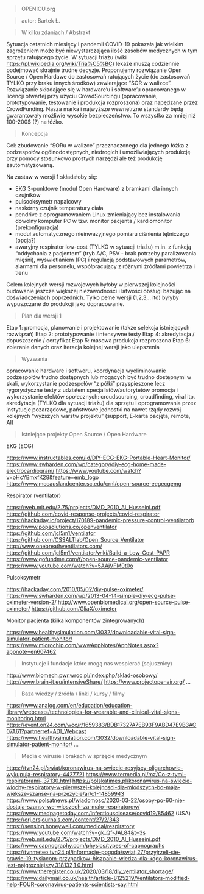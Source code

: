 > OPENICU.org

> autor: Bartek Ł.

> W kilku zdaniach / Abstrakt

Sytuacja ostatnich miesięcy i pandemii COVID-19 pokazała jak wielkim zagrożeniem może być niewystarczająca ilość zasobów medycznych w tym sprzętu ratującego życie. W sytuacji triażu (wiki https://pl.wikipedia.org/wiki/Tria%C5%BC) lekaże muszą codziennie podejmować skrajnie trudne decyzje. Proponujemy rozwiązanie Open Source / Open Hardawe do zastosowań ratujących życie (do zastosowań TYLKO przy braku innych środków) zawierające “SOR w walizce”. Rozwiązanie składające się w hardware’u i software’u opracowanego w licencji otwartej przy użyciu CrowdSourcingu (opracowanie, prototypowanie, testowanie i produkcja rozproszona) oraz napędzane przez CrowdFunding. Nasza marka i najwyższe wewnętrzne standardy będą gwarantowały możliwie wysokie bezpieczeństwo. To wszystko za mniej niż 100-200$ (?) na łóżko. 


> Koncepcja 

Cel: zbudowanie “SORu w walizce” przeznaczonego dla jednego łóżka z podzespołów ogólnodostępnych, niedrogich i umożliwiających produkcję przy pomocy stosunkowo prostych narzędzi ale też produkcję zautomatyzowaną.

Na zastaw w wersji 1 składałoby się:
- EKG 3-punktowe (moduł Open Hardware) z bramkami dla innych czujników
- pulsooksymetr napalcowy
- naskórny czujnik temperatury ciała
- pendrive z oprogramowaniem Linux zmieniający bez instalowania dowolny komputer PC w tzw. monitor pacjenta / kardiomonitor (prekonfiguracja)
- moduł automatycznego nieinwazyjnego pomiaru ciśnienia tętniczego (opcja?)
- awaryjny respirator low-cost (TYLKO w sytuacji triażu) m.in. z funkcją “oddychania z pacjentem” (tryb A/C, PSV - brak potrzeby paraliżowania mięśni), wyświetlaniem (PC) i regulacją podstawowych parametrów, alarmami dla personelu, współpracujący z różnymi źródłami powietrza i tlenu

Celem kolejnych wersji rozwojowych byłoby w pierwszej kolejności budowanie jeszcze większej niezawodności i łatwości obsługi bazując na doświadczeniach poprzednich. Tylko pełne wersji (1,2,3,.. itd) byłyby wypuszczane do produkcji jako dopracowanie.

> Plan dla wersji 1 

Etap 1: promocja, planowanie i projektowanie (także selekcja istniejących rozwiązań)
Etap 2: prototypowanie i intensywne testy 
Etap 4: akredytacja / dopuszczenie / certyfikat
Etap 5: masowa produkcja rozproszona 
Etap 6: zbieranie danych oraz iteracja kolejnej wersji jako ulepszenia


> Wyzwania 

opracowanie hardware i softweru, koordynacja
wyeliminowanie podzespołów trudno dostępnych lub mogących być trudno dostępnymi w skali, wykorzystanie podzespołów “z półki”
przyspieszone lecz rygorystyczne testy z udziałem specjalistów/autorytetów
promocja i wykorzystanie efektów społecznych: croudsourcing, croudfinding, viral itp.
akredytacja (TYLKO dla sytuacji triażu) dla sprzętu i oprogramowania przez instytucje pozarządowe, państwowe jednostki na nawet rządy
rozwój kolejnych “wyższych warstw projektu” (support, E-karta pacjęta, remote, AI)


> Istniejące projekty Open Source / Open Hardware

EKG (ECG)

https://www.instructables.com/id/DIY-ECG-EKG-Portable-Heart-Monitor/
https://www.swharden.com/wp/category/diy-ecg-home-made-electrocardiogram/
https://www.youtube.com/watch?v=oHcYBmxfK28&feature=emb_logo
https://www.mccauslandcenter.sc.edu/crnl/open-source-eegecgemg

Respirator (ventilator)

https://web.mit.edu/2.75/projects/DMD_2010_Al_Husseini.pdf
https://github.com/covid-response-projects/covid-respirator
https://hackaday.io/project/170189-pandemic-pressure-control-ventilatorb
https://www.popsolutions.co/openventilator
https://github.com/jcl5m1/ventilator
https://github.com/CSSALTlab/Open_Source_Ventilator
http://www.onebreathventilators.com/
https://github.com/jcl5m1/ventilator/wiki/Build-a-Low-Cost-PAPR
https://www.gofundme.com/f/open-source-pandemic-ventilator
https://www.youtube.com/watch?v=5AAjVFM0t0o

Pulsoksymetr

https://hackaday.com/2010/05/02/diy-pulse-oximeter/
https://www.swharden.com/wp/2013-04-14-simple-diy-ecg-pulse-oximeter-version-2/
http://www.openbiomedical.org/open-source-pulse-oximeter/
https://github.com/GliaX/oximeter

Monitor pacjenta (kilka komponentów zintegrowanych)

https://www.healthysimulation.com/3032/downloadable-vital-sign-simulator-patient-monitor/
https://www.microchip.com/wwwAppNotes/AppNotes.aspx?appnote=en607462


> Instytucje i fundacje które mogą nas wespierać (sojusznicy) 

http://www.biomech.pwr.wroc.pl/index.php/sklad-osobowy/
http://www.brain-it.eu/intensiveShare/
https://www.projectopenair.org/
...


> Baza wiedzy / źródła / linki / kursy / filmy 

https://www.analog.com/en/education/education-library/webcasts/technologies-for-wearable-and-clinical-vital-signs-monitoring.html
https://event.on24.com/wcc/r/1659383/BDB17327A7EB93F9ABD47E9B3AC07A61?partnerref=ADI_Webcast
https://www.healthysimulation.com/3032/downloadable-vital-sign-simulator-patient-monitor/
...


> Media o wirusie i brakach w sprzęcie medycznym 

https://tvn24.pl/swiat/koronawirus-na-swiecie-rosyjscy-oligarchowie-wykupuja-respiratory-4427721
https://www.termedia.pl/mz/Co-z-tymi-respiratorami-,37130.html
https://polskatimes.pl/koronawirus-na-swiecie-wlochy-respiratory-w-pierwszej-kolejnosci-dla-mlodszych-bo-maja-wieksze-szanse-na-przezycie/ar/c1-14859943
https://www.polsatnews.pl/wiadomosc/2020-03-22/osoby-po-60-nie-dostaja-szansy-we-wloszech-za-malo-respiratorow/
https://www.medpagetoday.com/infectiousdisease/covid19/85462 (USA)
https://erj.ersjournals.com/content/27/2/343
https://sensing.honeywell.com/medical/respiratory
https://www.youtube.com/watch?v=gk_Qf-JAL84&t=3s
https://web.mit.edu/2.75/projects/DMD_2010_Al_Husseini.pdf
https://www.capnography.com/physics/types-of-capnographs
https://tvnmeteo.tvn24.pl/informacje-pogoda/swiat,27/przyjrzeli-sie-prawie-19-tysiacom-przypadkow-hiszpanie-wiedza-dla-kogo-koronawirus-jest-najgrozniejszy,318132,1,0.html
https://www.theregister.co.uk/2020/03/18/diy_ventilator_shortage/
https://www.dailymail.co.uk/health/article-8125219/Ventilators-modified-help-FOUR-coronavirus-patients-scientists-say.html




